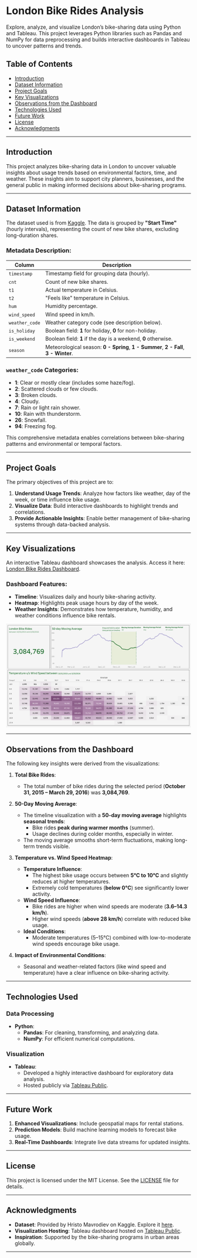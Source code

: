 # London Bike Rides Analysis

Explore, analyze, and visualize London’s bike-sharing data using Python and Tableau. This project leverages Python libraries such as Pandas and NumPy for data preprocessing and builds interactive dashboards in Tableau to uncover patterns and trends.

## Table of Contents

- [Introduction](#introduction)  
- [Dataset Information](#dataset-information)  
- [Project Goals](#project-goals)  
- [Key Visualizations](#key-visualizations) 
- [Observations from the Dashboard](#observations-from-the-dashboard)  
- [Technologies Used](#technologies-used)  
- [Future Work](#future-work)  
- [License](#license)  
- [Acknowledgments](#acknowledgments)  

---

## Introduction

This project analyzes bike-sharing data in London to uncover valuable insights about usage trends based on environmental factors, time, and weather. These insights aim to support city planners, businesses, and the general public in making informed decisions about bike-sharing programs.

---

## Dataset Information

The dataset used is from [Kaggle](https://www.kaggle.com/datasets/hmavrodiev/london-bike-sharing-dataset). The data is grouped by **"Start Time"** (hourly intervals), representing the count of new bike shares, excluding long-duration shares.

### Metadata Description:
| **Column**         | **Description**                                                                                  |
|---------------------|--------------------------------------------------------------------------------------------------|
| `timestamp`         | Timestamp field for grouping data (hourly).                                                     |
| `cnt`               | Count of new bike shares.                                                                       |
| `t1`                | Actual temperature in Celsius.                                                                 |
| `t2`                | "Feels like" temperature in Celsius.                                                            |
| `hum`               | Humidity percentage.                                                                            |
| `wind_speed`        | Wind speed in km/h.                                                                             |
| `weather_code`      | Weather category code (see description below).                                                  |
| `is_holiday`        | Boolean field: **1** for holiday, **0** for non-holiday.                                        |
| `is_weekend`        | Boolean field: **1** if the day is a weekend, **0** otherwise.                                  |
| `season`            | Meteorological season: **0 - Spring**, **1 - Summer**, **2 - Fall**, **3 - Winter**.            |

### `weather_code` Categories:
- **1**: Clear or mostly clear (includes some haze/fog).  
- **2**: Scattered clouds or few clouds.  
- **3**: Broken clouds.  
- **4**: Cloudy.  
- **7**: Rain or light rain shower.  
- **10**: Rain with thunderstorm.  
- **26**: Snowfall.  
- **94**: Freezing fog.  

This comprehensive metadata enables correlations between bike-sharing patterns and environmental or temporal factors.

---

## Project Goals

The primary objectives of this project are to:

1. **Understand Usage Trends**: Analyze how factors like weather, day of the week, or time influence bike usage.  
2. **Visualize Data**: Build interactive dashboards to highlight trends and correlations.  
3. **Provide Actionable Insights**: Enable better management of bike-sharing systems through data-backed analysis.  

---

## Key Visualizations

An interactive Tableau dashboard showcases the analysis. Access it here: [London Bike Rides Dashboard](https://public.tableau.com/app/profile/abhisekh.nayak/viz/LondonBikeRides-TimelinewithHeatmap/Dashboard1).

### Dashboard Features:
- **Timeline**: Visualizes daily and hourly bike-sharing activity.  
- **Heatmap**: Highlights peak usage hours by day of the week.  
- **Weather Insights**: Demonstrates how temperature, humidity, and weather conditions influence bike rentals.  

![London Bike Rides Dashboard](Dashboard.png)

---

## Observations from the Dashboard

The following key insights were derived from the visualizations:

1. **Total Bike Rides**:
   - The total number of bike rides during the selected period (**October 31, 2015 – March 29, 2016**) was **3,084,769**.

2. **50-Day Moving Average**:
   - The timeline visualization with a **50-day moving average** highlights **seasonal trends**:
     - Bike rides **peak during warmer months** (summer).  
     - Usage declines during colder months, especially in winter.  
   - The moving average smooths short-term fluctuations, making long-term trends visible.

3. **Temperature vs. Wind Speed Heatmap**:
   - **Temperature Influence**:
     - The highest bike usage occurs between **5°C to 10°C** and slightly reduces at higher temperatures.  
     - Extremely cold temperatures (**below 0°C**) see significantly lower activity.  
   - **Wind Speed Influence**:
     - Bike rides are higher when wind speeds are moderate (**3.6–14.3 km/h**).  
     - Higher wind speeds (**above 28 km/h**) correlate with reduced bike usage.  
   - **Ideal Conditions**:
     - Moderate temperatures (5–15°C) combined with low-to-moderate wind speeds encourage bike usage.

4. **Impact of Environmental Conditions**:
   - Seasonal and weather-related factors (like wind speed and temperature) have a clear influence on bike-sharing activity.  

---

## Technologies Used

### Data Processing
- **Python**:
  - **Pandas**: For cleaning, transforming, and analyzing data.  
  - **NumPy**: For efficient numerical computations.  

### Visualization
- **Tableau**:
  - Developed a highly interactive dashboard for exploratory data analysis.  
  - Hosted publicly via [Tableau Public](https://public.tableau.com/).

---

## Future Work

1. **Enhanced Visualizations**: Include geospatial maps for rental stations.  
2. **Prediction Models**: Build machine learning models to forecast bike usage.  
3. **Real-Time Dashboards**: Integrate live data streams for updated insights.

---

## License

This project is licensed under the MIT License. See the [LICENSE](LICENSE) file for details.

---

## Acknowledgments

- **Dataset**: Provided by Hristo Mavrodiev on Kaggle. Explore it [here](https://www.kaggle.com/datasets/hmavrodiev/london-bike-sharing-dataset).  
- **Visualization Hosting**: Tableau dashboard hosted on [Tableau Public](https://public.tableau.com/).  
- **Inspiration**: Supported by the bike-sharing programs in urban areas globally.  

---
